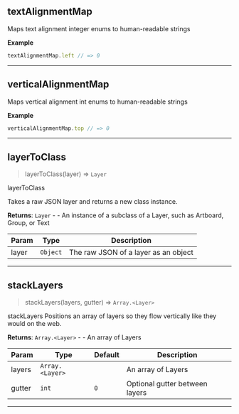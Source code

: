 ## textAlignmentMap 


Maps text alignment integer enums to human-readable strings

**Example**  
```js
textAlignmentMap.left // => 0
```

* * *

## verticalAlignmentMap 


Maps vertical alignment int enums to human-readable strings

**Example**  
```js
verticalAlignmentMap.top // => 0
```

* * *

## layerToClass 
> layerToClass(layer) ⇒ <code>Layer</code>


layerToClass

Takes a raw JSON layer and returns a new class instance.

**Returns**: <code>Layer</code> - - An instance of a subclass of a Layer, such as Artboard, Group, or Text  

| Param | Type | Description |
| --- | --- | --- |
| layer | <code>Object</code> | The raw JSON of a layer as an object |


* * *

## stackLayers 
> stackLayers(layers, gutter) ⇒ <code>Array.&lt;Layer&gt;</code>


stackLayers
Positions an array of layers so they flow vertically like they would on the web.

**Returns**: <code>Array.&lt;Layer&gt;</code> - - An array of Layers  

| Param | Type | Default | Description |
| --- | --- | --- | --- |
| layers | <code>Array.&lt;Layer&gt;</code> |  | An array of Layers |
| gutter | <code>int</code> | <code>0</code> | Optional gutter between layers |


* * *

